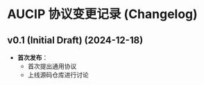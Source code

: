 # AUCIP 协议变更记录 (Changelog)

## v0.1 (Initial Draft) (2024-12-18)

- **首次发布**：
  - 首次提出通用协议
  - 上线源码仓库进行讨论
